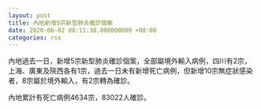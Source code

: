 ```yaml
---
layout: post
title: 內地新增5宗新型肺炎確診個案
date: 2020-06-02 08:11:38.000000000 +08:00
categories: rss
---
```


內地過去一日，新增5宗新型肺炎確診個案，全部屬境外輸入病例，四川有2宗，上海、廣東及陝西各有1宗，過去一日未有新增死亡病例，但新增10宗無症狀感染者，8宗屬於境外輸入，有2宗轉為確診。

內地累計有死亡病例4634宗，83022人確診。
